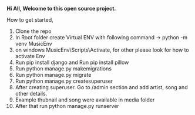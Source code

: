 **Hi All, Welcome to this open source project.**


How to get started,

1. Clone the repo
2. In Root folder create Virtual ENV with following command -> python -m venv MusicEnv
3. on windows MusicEnv\Scripts\Activate, for other please look for how to activate Env
4. Run pip install django and Run pip install pillow
5. Run python manage.py makemigrations
6. Run python manage.py migrate
7. Run python manage.py createsuperuser
8. After creating superuser. Go to /admin section and add artist, song and other details.
9. Example thubnail and song were available in media folder
10. After that run python manage.py runserver 
